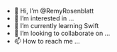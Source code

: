 - 👋 Hi, I’m @RemyRosenblatt
- 👀 I’m interested in ...
- 🌱 I’m currently learning Swift
- 💞️ I’m looking to collaborate on ...
- 📫 How to reach me ...

<!---
RemyRosenblatt/RemyRosenblatt is a ✨ special ✨ repository because its `README.md` (this file) appears on your GitHub profile.
You can click the Preview link to take a look at your changes.
--->
